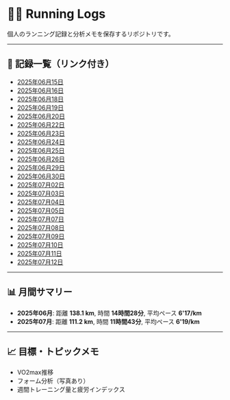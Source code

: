 # 🏃‍♂️ Running Logs

個人のランニング記録と分析メモを保存するリポジトリです。

---

## 📅 記録一覧（リンク付き）

- [2025年06月15日](logs/2025-06-15.md)
- [2025年06月16日](logs/2025-06-16.md)
- [2025年06月18日](logs/2025-06-18.md)
- [2025年06月19日](logs/2025-06-19.md)
- [2025年06月20日](logs/2025-06-20.md)
- [2025年06月22日](logs/2025-06-22.md)
- [2025年06月23日](logs/2025-06-23.md)
- [2025年06月24日](logs/2025-06-24.md)
- [2025年06月25日](logs/2025-06-25.md)
- [2025年06月26日](logs/2025-06-26.md)
- [2025年06月29日](logs/2025-06-29.md)
- [2025年06月30日](logs/2025-06-30.md)
- [2025年07月02日](logs/2025-07-02.md)
- [2025年07月03日](logs/2025-07-03.md)
- [2025年07月04日](logs/2025-07-04.md)
- [2025年07月05日](logs/2025-07-05.md)
- [2025年07月07日](logs/2025-07-07.md)
- [2025年07月08日](logs/2025-07-08.md)
- [2025年07月09日](logs/2025-07-09.md)
- [2025年07月10日](logs/2025-07-10.md)
- [2025年07月11日](logs/2025-07-11.md)
- [2025年07月12日](logs/2025-07-12.md)
---

## 📊 月間サマリー

- **2025年06月**: 距離 **138.1 km**, 時間 **14時間28分**, 平均ペース **6'17/km**
- **2025年07月**: 距離 **111.2 km**, 時間 **11時間43分**, 平均ペース **6'19/km**
---

## 📈 目標・トピックメモ

- VO2max推移
- フォーム分析（写真あり）
- 週間トレーニング量と疲労インデックス
